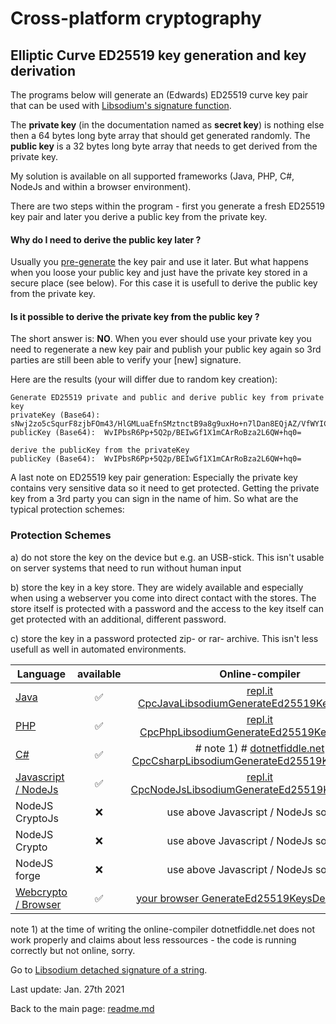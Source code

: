 # Cross-platform cryptography

## Elliptic Curve ED25519 key generation and key derivation

The programs below will generate an (Edwards) ED25519 curve key pair that can be used with [Libsodium's signature function](libsodium_signature_detached_string.md).

The **private key** (in the documentation named as **secret key**) is nothing else then a 64 bytes long byte array that should get generated randomly. The **public key** is a 32 bytes long byte array that needs to get derived from the private key.

My solution is available on all supported frameworks (Java, PHP, C#, NodeJs and within a browser environment).

There are two steps within the program - first you generate a fresh ED25519 key pair and later you derive a public key from the private key. 

#### Why do I need to derive the public key later ?

Usually you <u>pre-generate</u> the key pair and use it later. But what happens when you loose your public key and just have the private key stored in a secure place (see below). For this case it is usefull to derive the public key from the private key.

#### Is it possible to derive the private key from the public key ?

The short answer is: **NO**. When you ever should use your private key you need to regenerate a new key pair and publish your public key again so 3rd parties are still been able to verify your [new] signature.

Here are the results (your will differ due to random key creation):
```plaintext
Generate ED25519 private and public and derive public key from private key
privateKey (Base64): sNwj2zo5cSqurF8zjbFOm43/HlGMLuaEfnSMztnctB9a8g9uxHo+n7lDan8EQjAZ/VfWYICtGgHNrYvpBb6GrQ==
publicKey (Base64):  WvIPbsR6Pp+5Q2p/BEIwGf1X1mCArRoBza2L6QW+hq0=

derive the publicKey from the privateKey
publicKey (Base64):  WvIPbsR6Pp+5Q2p/BEIwGf1X1mCArRoBza2L6QW+hq0=
```

A last note on ED25519 key pair generation: Especially the private key contains very sensitive data so it need to get protected. Getting the private key from a 3rd party you can sign in the name of him. So what are the typical protection schemes:

### Protection Schemes

a) do not store the key on the device but e.g. an USB-stick. This isn't usable on server systems that need to run without human input

b) store the key in a key store. They are widely available and especially when using a webserver you come into direct contact with the stores. The store itself is protected with a password and the access to the key itself can get protected with an additional, different password. 

c) store the key in a password protected zip- or rar- archive. This isn't less usefull as well in automated environments.

| Language | available | Online-compiler
| ------ | :---: | :----: |
| [Java](../GenerateEd25519KeypairDerive/GenerateEd25519KeysDerivation.java) | :white_check_mark: | [repl.it CpcJavaLibsodiumGenerateEd25519KeyDerivation](https://repl.it/@javacrypto/CpcJavaLibsodiumGenerateEd25519KeyDerivation#Main.java/)
| [PHP](../GenerateEd25519KeypairDerive/GenerateEd25519KeysDerivation.php) | :white_check_mark: | [repl.it CpcPhpLibsodiumGenerateEd25519KeyDerivation](https://repl.it/@javacrypto/CpcPhpLibsodiumGenerateEd25519KeyDerivation#main.php/)
| [C#](../GenerateEd25519KeypairDerive/GenerateEd25519KeysDerivation.cs) | :white_check_mark: | # note 1) # [dotnetfiddle.net  CpcCsharpLibsodiumGenerateEd25519KeyDerivation](https://dotnetfiddle.net/9s5JFt)
| [Javascript / NodeJs](../GenerateEd25519KeypairDerive/GenerateEd25519KeysDerivationNodeJs.js) | :white_check_mark: | [repl.it CpcNodeJsLibsodiumGenerateEd25519KeyDerivation](https://repl.it/@javacrypto/CpcNodeJsLibsodiumGenerateEd25519KeyDerivation#index.js)
| NodeJS CryptoJs | :x: | use above Javascript / NodeJs solution
| NodeJS Crypto | :x: | use above Javascript / NodeJs solution
| NodeJS forge | :x: | use above Javascript / NodeJs solution
| [Webcrypto / Browser](../GenerateEd25519KeypairDerive/generateed25519keysderivation.html) | :white_check_mark: | [your browser GenerateEd25519KeysDerivation.html](http://javacrypto.bplaced.net/cpcjs/generateed25519keyderivation/generateed25519keysderivation.html)

note 1) at the time of writing the online-compiler dotnetfiddle.net does not work properly and claims about less ressources - the code is running correctly but not online, sorry.

Go to [Libsodium detached signature of a string](libsodium_signature_detached_string.md).

Last update: Jan. 27th 2021

Back to the main page: [readme.md](../readme.md)